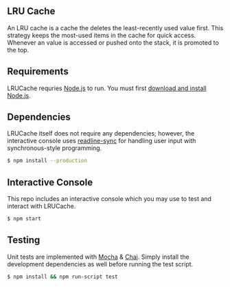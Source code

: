 ## LRU Cache
An LRU cache is a cache the deletes the least-recently used value first. This strategy keeps the most-used items in the 
cache for quick access. Whenever an value is accessed or pushed onto the stack, it is promoted to the top.

## Requirements

LRUCache requries [Node.js](https://nodejs.org/en/) to run. You must first [download and install Node.js](https://nodejs.org/en/download/).

## Dependencies

LRUCache itself does not require any dependencies; however, the interactive console uses [readline-sync](https://www.npmjs.com/package/readline-sync)
for handling user input with synchronous-style programming.

```bash
$ npm install --production
```

## Interactive Console

This repo includes an interactive console which you may use to test and interact with LRUCache.

```bash
$ npm start
```

## Testing

Unit tests are implemented with [Mocha](https://mochajs.org/) & [Chai](https://www.chaijs.com/). Simply install the development dependencies as well before
running the test script.

```bash
$ npm install && npm run-script test
```
